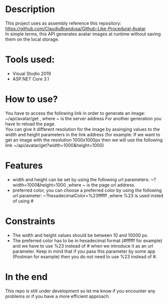 # Description  

This project uses as assembly reference this repository: https://github.com/ClaudiuBrandusa/Github-Like-Procedural-Avatar  
In simple terms, this API generates avatar images at runtime without saving them on the local storage.

# Tools used:
- Visual Studio 2019
- ASP.NET Core 3.1

# How to use?  

You have to access the following link in order to generate an image: ~/api/avatar/get , where ~ is the server address
For another generation you have to reload the page.  
You can give it different resolution for the image by assinging values to the width and height parameters in the link address 
(for example: If we want to get an image with the resolution 1000x1000px then we will use the following link ~/api/avatar/get?width=1000&height=1000)

# Features
- width and height can be set by using the following url parameters: ~?width=1000&height=1000 ,where ~ is the page url address.
- preferred color, you can choose a preferred color by using the following url parameter: ~?hexadecimalColor=%23ffffff ,where %23 is used insted of using #

# Constraints
- The width and height values should be between 10 and 10000 px. 
- The preferred color has to be in hexadecimal format (#ffffff for example) and we have to use %23 instead of # when we introduce it as an url parameter.
Keep in mind that if you pass this parameter by some app (Postman for example) then you do not need to use %23 instead of #.

# In the end
This repo is still under development so let me know if you encounter any problems or if you have a more efficient approach. 
